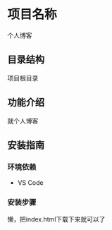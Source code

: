 # 项目名称
个人博客

## 目录结构
项目根目录


## 功能介绍
就个人博客

## 安装指南
### 环境依赖
- VS Code

### 安装步骤
懒，把index.html下载下来就可以了
